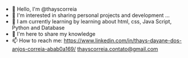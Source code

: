 - 👋 Hello, I'm @thayscorreia
- 👀 I'm interested in sharing personal projects and development ...
- 🌱 I am currently learning by learning about html, css, Java Script, Python and Database
- 💞️ I'm here to share my knowledge
- 📫 How to reach me:
https://www.linkedin.com/in/thays-dayane-dos-anjos-correia-abab0a169/
thayscorreia.contato@gmail.com

<!---
thayscorreia/thayscorreia is a ✨ special ✨ repository because its `README.md` (this file) appears on your GitHub profile.
You can click the Preview link to take a look at your changes.
--->
